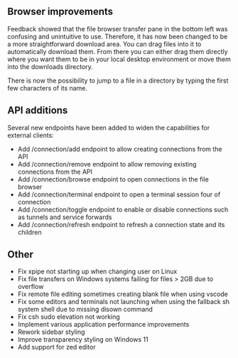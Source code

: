 ## Browser improvements

Feedback showed that the file browser transfer pane in the bottom left was confusing and unintuitive to use. Therefore, it has now been changed to be a more straightforward download area. You can drag files into it to automatically download them. From there you can either drag them directly where you want them to be in your local desktop environment or move them into the downloads directory.

There is now the possibility to jump to a file in a directory by typing the first few characters of its name.

## API additions

Several new endpoints have been added to widen the capabilities for external clients:

- Add /connection/add endpoint to allow creating connections from the API
- Add /connection/remove endpoint to allow removing existing connections from the API
- Add /connection/browse endpoint to open connections in the file browser
- Add /connection/terminal endpoint to open a terminal session four of connection
- Add /connection/toggle endpoint to enable or disable connections such as tunnels and service forwards
- Add /connection/refresh endpoint to refresh a connection state and its children

## Other

- Fix xpipe not starting up when changing user on Linux
- Fix file transfers on Windows systems failing for files > 2GB due to overflow
- Fix remote file editing sometimes creating blank file when using vscode
- Fix some editors and terminals not launching when using the fallback sh system shell due to missing disown command
- Fix csh sudo elevation not working
- Implement various application performance improvements
- Rework sidebar styling
- Improve transparency styling on Windows 11
- Add support for zed editor